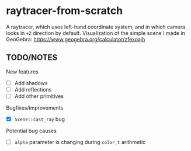 # raytracer-from-scratch

A raytracer, which uses left-hand coordinate system, and in which camera looks in `+Z` direction by default. Visualization of the simple scene I made in GeoGebra: https://www.geogebra.org/calculator/zfexqajh

## TODO/NOTES
New features
- [ ] Add shadows
- [ ] Add reflections
- [ ] Add other primitives

Bugfixes/improvements
- [x] `Scene::cast_ray` bug

Potential bug causes
- [ ] `alpha` parameter is changing during `color_t` arithmetic
